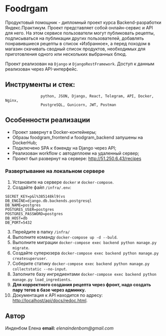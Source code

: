 # Foodrgam

 Продуктовый помощник - дипломный проект курса Backend-разработки Яндекс.Практикум. Проект представляет собой онлайн-сервис и API для него. На этом сервисе пользователи могут публиковать рецепты, подписываться на публикации других пользователей, добавлять понравившиеся рецепты в список «Избранное», а перед походом в магазин скачивать сводный список продуктов, необходимых для приготовления одного или нескольких выбранных блюд.

Проект реализован на `Django` и `DjangoRestFramework`. Доступ к данным реализован через API-интерфейс.

## Инструменты и стек: 
                    python, JSON, Django, React, Telegram, API, Docker, Nginx,
                    PostgreSQL, Gunicorn, JWT, Postman

## Особенности реализации

- Проект завернут в Docker-контейнеры;
- Образы foodgram_frontend и foodgram_backend запушены на DockerHub;
- Подключено SPA к бэкенду на Django через API;
- Реализован workflow c автодеплоем на удаленный сервер;
- Проект был развернут на сервере: <http://51.250.6.43/recipes>


### Развертывание на локальном сервере

1. Установите на сервере `docker` и `docker-compose`.
2. Создайте файл `/infra/.env`:
```
SECRET_KEY=p&l%385148kl9(vs
DB_ENGINE=django.db.backends.postgresql
DB_NAME=postgres
POSTGRES_USER=postgres
POSTGRES_PASSWORD=postgres
DB_HOST=db
DB_PORT=5432
```
3. Перейдите в папку `/infra/`
4. Выполните команду `docker-compose up -d --buld`.
5. Выполните миграции `docker-compose exec backend python manage.py migrate`.
6. Создайте суперюзера `docker-compose exec backend python manage.py createsuperuser`.
7. Соберите статику `docker-compose exec backend python manage.py collectstatic --no-input`.
8. Заполните базу ингредиентами `docker-compose exec backend python manage.py load_ingredients`.
9. **Для корректного создания рецепта через фронт, надо создать пару тегов в базе через админку.**
10. Документация к API находится по адресу: <http://localhost/api/docs/redoc.html>.

## Автор

Инденбом Елена
**email:** _elenaindenbom@gmail.com_ 
